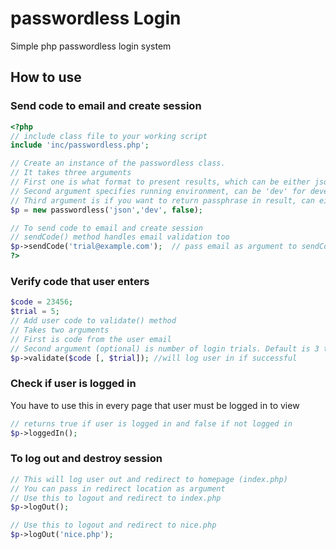 # passwordless Login
Simple php passwordless login system

## How to use

### Send code to email and create session
```php
<?php
// include class file to your working script
include 'inc/passwordless.php';

// Create an instance of the passwordless class.
// It takes three arguments
// First one is what format to present results, which can be either json or array. Defaults to json if no argument is passed.
// Second argument specifies running environment, can be 'dev' for development or 'prod' for production
// Third argument is if you want to return passphrase in result, can either be true or false. (optional)
$p = new passwordless('json','dev', false);

// To send code to email and create session
// sendCode() method handles email validation too
$p->sendCode('trial@example.com');  // pass email as argument to sendCode() method
?>
```

### Verify code that user enters
```php
$code = 23456;
$trial = 5;
// Add user code to validate() method
// Takes two arguments
// First is code from the user email
// Second argument (optional) is number of login trials. Default is 3 trials
$p->validate($code [, $trial]); //will log user in if successful
```

### Check if user is logged in
You have to use this in every page that user must be logged in to view
```php
// returns true if user is logged in and false if not logged in
$p->loggedIn();
```

### To log out and destroy session
```php
// This will log user out and redirect to homepage (index.php)
// You can pass in redirect location as argument
// Use this to logout and redirect to index.php
$p->logOut();

// Use this to logout and redirect to nice.php
$p->logOut('nice.php');
```
